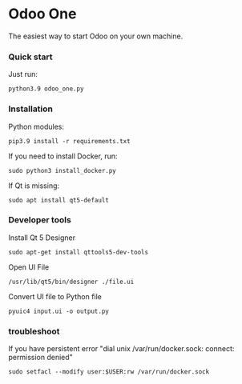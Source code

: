 # Odoo One

The easiest way to start Odoo on your own machine.

### Quick start

Just run:

    python3.9 odoo_one.py


### Installation

Python modules:

    pip3.9 install -r requirements.txt

If you need to install Docker, run:

    sudo python3 install_docker.py

If Qt is missing:

    sudo apt install qt5-default

### Developer tools

Install Qt 5 Designer

    sudo apt-get install qttools5-dev-tools

Open UI File

    /usr/lib/qt5/bin/designer ./file.ui

Convert UI file to Python file

    pyuic4 input.ui -o output.py

### troubleshoot

If you have persistent error "dial unix /var/run/docker.sock: connect: permission denied"

    sudo setfacl --modify user:$USER:rw /var/run/docker.sock




